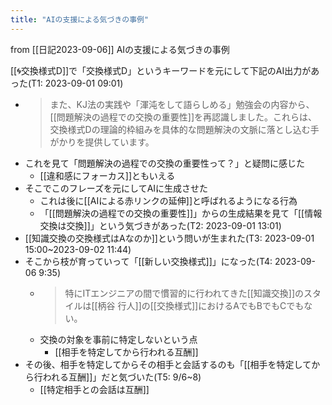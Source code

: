 ```yaml
---
title: "AIの支援による気づきの事例"
---
```


from [[日記2023-09-06]]
AIの支援による気づきの事例

[[🌀交換様式D]]で「交換様式D」というキーワードを元にして下記のAI出力があった(T1: 2023-09-01 09:01)
- > また、KJ法の実践や「渾沌をして語らしめる」勉強会の内容から、[[問題解決の過程での交換の重要性]]を再認識しました。これらは、交換様式Dの理論的枠組みを具体的な問題解決の文脈に落とし込む手がかりを提供しています。
- これを見て「問題解決の過程での交換の重要性って？」と疑問に感じた
    - [[違和感にフォーカス]]ともいえる
- そこでこのフレーズを元にしてAIに生成させた
    - これは後に[[AIによる赤リンクの延伸]]と呼ばれるようになる行為
    - 「[[問題解決の過程での交換の重要性]]」からの生成結果を見て「[[情報交換は交換]]」という気づきがあった(T2: 2023-09-01 13:01)
- [[知識交換の交換様式はAなのか]]という問いが生まれた(T3: 2023-09-01 15:00~2023-09-02 11:44)
- そこから枝が育っていって「[[新しい交換様式]]」になった(T4: 2023-09-06 9:35)
    - > 特にITエンジニアの間で慣習的に行われてきた[[知識交換]]のスタイルは[[柄谷 行人]]の[[交換様式]]におけるAでもBでもCでもない。
    - 交換の対象を事前に特定しないという点
        - [[相手を特定してから行われる互酬]]
- その後、相手を特定してからその相手と会話するのも「[[相手を特定してから行われる互酬]]」だと気づいた(T5: 9/6~8)
    - [[特定相手との会話は互酬]]
